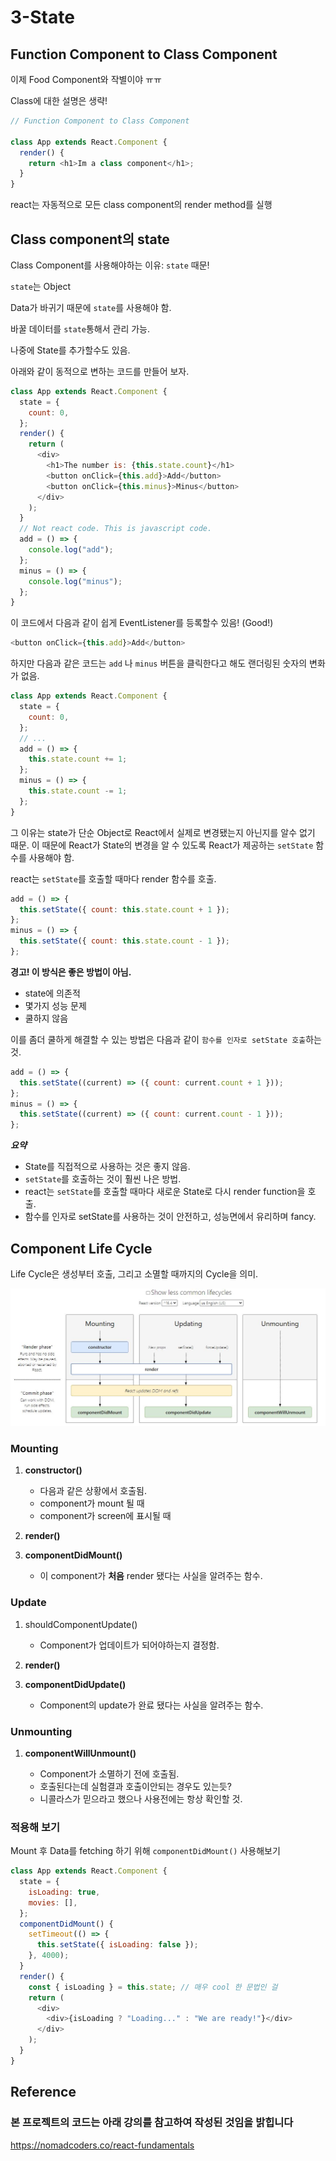 # 3-State

## Function Component to Class Component

이제 Food Component와 작별이야 ㅠㅠ

Class에 대한 설명은 생략!

```javascript
// Function Component to Class Component

class App extends React.Component {
  render() {
    return <h1>Im a class component</h1>;
  }
}
```

react는 자동적으로 모든 class component의 render method를 실행

## Class component의 state

Class Component를 사용해야하는 이유: `state` 때문!

`state`는 Object

Data가 바귀기 때문에 `state`를 사용해야 함.

바꿀 데이터를 `state`통해서 관리 가능.

나중에 State를 추가할수도 있음.

아래와 같이 동적으로 변하는 코드를 만들어 보자.

```javascript
class App extends React.Component {
  state = {
    count: 0,
  };
  render() {
    return (
      <div>
        <h1>The number is: {this.state.count}</h1>
        <button onClick={this.add}>Add</button>
        <button onClick={this.minus}>Minus</button>
      </div>
    );
  }
  // Not react code. This is javascript code.
  add = () => {
    console.log("add");
  };
  minus = () => {
    console.log("minus");
  };
}
```

이 코드에서 다음과 같이 쉽게 EventListener를 등록할수 있음! (Good!)

```javascript
<button onClick={this.add}>Add</button>
```

하지만 다음과 같은 코드는 `add` 나 `minus` 버튼을 클릭한다고 해도 랜더링된 숫자의 변화가 없음.

```js
class App extends React.Component {
  state = {
    count: 0,
  };
  // ...
  add = () => {
    this.state.count += 1;
  };
  minus = () => {
    this.state.count -= 1;
  };
}
```

그 이유는 state가 단순 Object로 React에서 실제로 변경됐는지 아닌지를 알수 없기 때문.
이 때문에 React가 State의 변경을 알 수 있도록 React가 제공하는 `setState` 함수를 사용해야 함.

react는 `setState`를 호출할 때마다 render 함수를 호출.

```js
add = () => {
  this.setState({ count: this.state.count + 1 });
};
minus = () => {
  this.setState({ count: this.state.count - 1 });
};
```

**경고! 이 방식은 좋은 방법이 아님.**

- state에 의존적
- 몇가지 성능 문제
- 쿨하지 않음

이를 좀더 쿨하게 해결할 수 있는 방법은 다음과 같이 `함수를 인자로 setState 호출`하는 것.

```js
add = () => {
  this.setState((current) => ({ count: current.count + 1 }));
};
minus = () => {
  this.setState((current) => ({ count: current.count - 1 }));
};
```

**_요약_**

- State를 직접적으로 사용하는 것은 좋지 않음.
- `setState`를 호출하는 것이 훨씬 나은 방법.
- react는 `setState`를 호출할 때마다 새로운 State로 다시 render function을 호출.
- 함수를 인자로 setState를 사용하는 것이 안전하고, 성능면에서 유리하며 fancy.

## Component Life Cycle

Life Cycle은 생성부터 호출, 그리고 소멸할 때까지의 Cycle을 의미.

![Life Cycle](images/3-State/ReactComponentLifecycle.jpg)

### Mounting

1. **constructor()**

   - 다음과 같은 상황에서 호출됨.
   - component가 mount 될 때
   - component가 screen에 표시될 때

2. **render()**
3. **componentDidMount()**

   - 이 component가 **처음** render 됐다는 사실을 알려주는 함수.

### Update

1. shouldComponentUpdate()

   - Component가 업데이트가 되어야하는지 결정함.

2. **render()**
3. **componentDidUpdate()**

   - Component의 update가 완료 됐다는 사실을 알려주는 함수.

### Unmounting

1. **componentWillUnmount()**

   - Component가 소멸하기 전에 호출됨.
   - 호출된다는데 실험결과 호출이안되는 경우도 있는듯?
   - 니콜라스가 믿으라고 했으나 사용전에는 항상 확인할 것.

### 적용해 보기

Mount 후 Data를 fetching 하기 위해 `componentDidMount()` 사용해보기

```js
class App extends React.Component {
  state = {
    isLoading: true,
    movies: [],
  };
  componentDidMount() {
    setTimeout(() => {
      this.setState({ isLoading: false });
    }, 4000);
  }
  render() {
    const { isLoading } = this.state; // 매우 cool 한 문법인 걸
    return (
      <div>
        <div>{isLoading ? "Loading..." : "We are ready!"}</div>
      </div>
    );
  }
}
```

## Reference

### 본 프로젝트의 코드는 아래 강의를 참고하여 작성된 것임을 밝힙니다

<https://nomadcoders.co/react-fundamentals>
